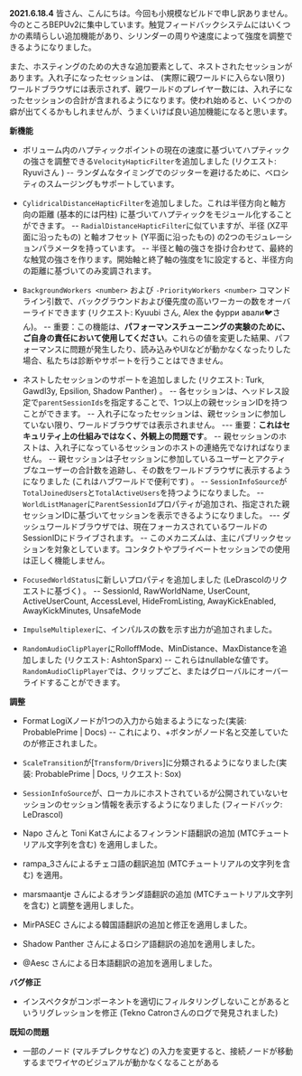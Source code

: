 **2021.6.18.4**
皆さん、こんにちは。今回も小規模なビルドで申し訳ありません。今のところBEPUv2に集中しています。触覚フィードバックシステムにはいくつかの素晴らしい追加機能があり、シリンダーの周りや速度によって強度を調整できるようになりました。

また、ホスティングのための大きな追加要素として、ネストされたセッションがあります。入れ子になったセッションは、 (実際に親ワールドに入らない限り) ワールドブラウザには表示されず、親ワールドのプレイヤー数には、入れ子になったセッションの合計が含まれるようになります。使われ始めると、いくつかの癖が出てくるかもしれませんが、うまくいけば良い追加機能になると思います。

**新機能**
- ボリューム内のハプティックポイントの現在の速度に基づいてハプティックの強さを調整できる`VelocityHapticFilter`を追加しました (リクエスト: Ryuviさん )
-- ランダムなタイミングでのジッターを避けるために、ベロシティのスムージングもサポートしています。
- `CylidricalDistanceHapticFilter`を追加しました。これは半径方向と軸方向の距離 (基本的には円柱) に基づいてハプティックをモジュール化することができます。
-- `RadialDistanceHapticFilter`に似ていますが、半径 (XZ平面に沿ったもの) と軸オフセット (Y平面に沿ったもの) の2つのモジュレーションパラメータを持っています。
-- 半径と軸の強さを掛け合わせて、最終的な触覚の強さを作ります。開始軸と終了軸の強度を1に設定すると、半径方向の距離に基づいてのみ変調されます。
- `BackgroundWorkers <number>` および `-PriorityWorkers <number>` コマンドライン引数で、バックグラウンドおよび優先度の高いワーカーの数をオーバーライドできます (リクエスト: Kyuubi さん, Alex the фурри авали🐦さん)。
-- 重要：この機能は、**パフォーマンスチューニングの実験のために、ご自身の責任において使用してください**。これらの値を変更した結果、パフォーマンスに問題が発生したり、読み込みやUIなどが動かなくなったりした場合、私たちは診断やサポートを行うことはできません。
- ネストしたセッションのサポートを追加しました (リクエスト: Turk, Gawdl3y, Epsilion, Shadow Panther) 。
-- 各セッションは、ヘッドレス設定で`parentSessionIds`を指定することで、1つ以上の親セッションIDを持つことができます。
-- 入れ子になったセッションは、親セッションに参加していない限り、ワールドブラウザでは表示されません。
--- 重要：**これはセキュリティ上の仕組みではなく、外観上の問題です**。
-- 親セッションのホストは、入れ子になっているセッションのホストの連絡先でなければなりません。
-- 親セッションは子セッションに参加しているユーザーとアクティブなユーザーの合計数を追跡し、その数をワールドブラウザに表示するようになりました (これはハブワールドで便利です) 。
-- `SessionInfoSource`が`TotalJoinedUsers`と`TotalActiveUsers`を持つようになりました。
-- `WorldListManager`に`ParentSessionId`プロパティが追加され、指定された親セッションIDに基づいてセッションを表示できるようになりました。
--- ダッシュワールドブラウザでは、現在フォーカスされているワールドのSessionIDにドライブされます。
-- このメカニズムは、主にパブリックセッションを対象としています。コンタクトやプライベートセッションでの使用は正しく機能しません。

- `FocusedWorldStatus`に新しいプロパティを追加しました (LeDrascolのリクエストに基づく) 。
-- SessionId, RawWorldName, UserCount, ActiveUserCount, AccessLevel, HideFromListing, AwayKickEnabled, AwayKickMinutes, UnsafeMode
- `ImpulseMultiplexer`に、インパルスの数を示す出力が追加されました。
- `RandomAudioClipPlayer`にRolloffMode、MinDistance、MaxDistanceを追加しました (リクエスト: AshtonSparx)
-- これらはnullableな値です。`RandomAudioClipPlayer`では、クリップごと、またはグローバルにオーバーライドすることができます。

**調整**
- Format LogiXノードが1つの入力から始まるようになった(実装: ProbablePrime | Docs)
-- これにより、+ボタンがノード名と交差していたのが修正されました。
- `ScaleTransition`が[`Transform/Drivers`]に分類されるようになりました(実装: ProbablePrime | Docs, リクエスト: Sox)
- `SessionInfoSource`が、ローカルにホストされているが公開されていないセッションのセッション情報を表示するようになりました (フィードバック: LeDrascol)

- Napo さんと Toni Katさんによるフィンランド語翻訳の追加 (MTCチュートリアル文字列を含む) を適用しました。
- rampa_3さんによるチェコ語の翻訳追加 (MTCチュートリアルの文字列を含む) を適用。
- marsmaantje さんによるオランダ語翻訳の追加 (MTCチュートリアル文字列を含む) と調整を適用しました。
- MirPASEC さんによる韓国語翻訳の追加と修正を適用しました。
- Shadow Panther さんによるロシア語翻訳の追加を適用しました。
- @Aesc さんによる日本語翻訳の追加を適用しました。

**バグ修正**
- インスペクタがコンポーネントを適切にフィルタリングしないことがあるというリグレッションを修正 (Tekno Catronさんのログで発見されました) 

**既知の問題**
- 一部のノード (マルチプレクサなど) の入力を変更すると、接続ノードが移動するまでワイヤのビジュアルが動かなくなることがある
